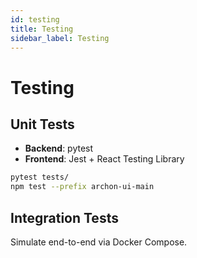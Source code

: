 ```yaml
---
id: testing
title: Testing
sidebar_label: Testing
---
```


# Testing

## Unit Tests

- **Backend**: pytest
- **Frontend**: Jest + React Testing Library

```bash
pytest tests/
npm test --prefix archon-ui-main
```

## Integration Tests

Simulate end-to-end via Docker Compose.

